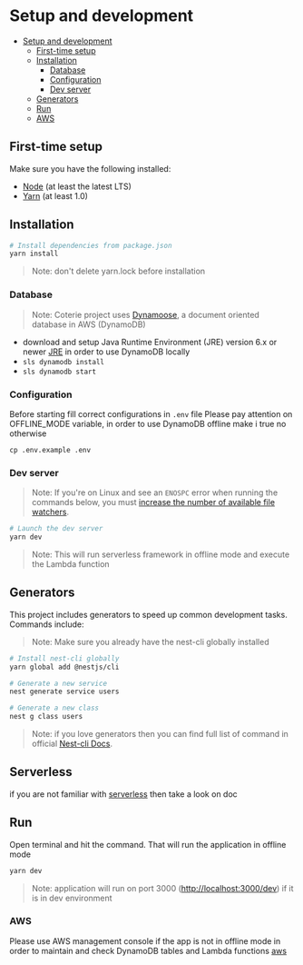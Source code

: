 # Setup and development

- [Setup and development](#setup-and-development)
  - [First-time setup](#first-time-setup)
  - [Installation](#installation)
    - [Database](#database)
    - [Configuration](#configuration)
    - [Dev server](#dev-server)
  - [Generators](#generators)
  - [Run](#run)
  - [AWS](#aws)

## First-time setup

Make sure you have the following installed:

- [Node](https://nodejs.org/en/) (at least the latest LTS)
- [Yarn](https://yarnpkg.com/lang/en/docs/install/) (at least 1.0)

## Installation

```bash
# Install dependencies from package.json
yarn install
```

> Note: don't delete yarn.lock before installation

### Database

> Note: Coterie project uses [Dynamoose](https://github.com/dynamoose/dynamoose), a document oriented database in AWS (DynamoDB)

- download and setup Java Runtime Environment (JRE) version 6.x or newer [JRE](https://www.java.com/en/download/) in order to use DynamoDB locally
- `sls dynamodb install`
- `sls dynamodb start`


### Configuration

Before starting fill correct configurations in `.env` file
Please pay attention on OFFLINE_MODE variable, in order to use DynamoDB offline make i true no otherwise

```env
cp .env.example .env
```

### Dev server

> Note: If you're on Linux and see an `ENOSPC` error when running the commands below, you must [increase the number of available file watchers](https://stackoverflow.com/questions/22475849/node-js-error-enospc#answer-32600959).

```bash
# Launch the dev server
yarn dev
```

> Note: This will run serverless framework in offline mode and execute the Lambda function

## Generators

This project includes generators to speed up common development tasks. Commands include:

> Note: Make sure you already have the nest-cli globally installed

```bash
# Install nest-cli globally
yarn global add @nestjs/cli

# Generate a new service
nest generate service users

# Generate a new class
nest g class users

```
> Note: if you love generators then you can find full list of command in official [Nest-cli Docs](https://docs.nestjs.com/cli/usages#generate-alias-g).

## Serverless

if you are not familiar with [serverless](https://www.serverless.com/framework/docs) then take a look on doc

## Run

Open terminal and hit the command. That will run the application in offline mode

```bash
yarn dev
```

> Note: application will run on port 3000 (<http://localhost:3000/dev>) if it is in dev environment

### AWS

Please use AWS management console if the app is not in offline mode in order to maintain and check DynamoDB tables and Lambda functions
[aws](https://aws.amazon.com/console/)

